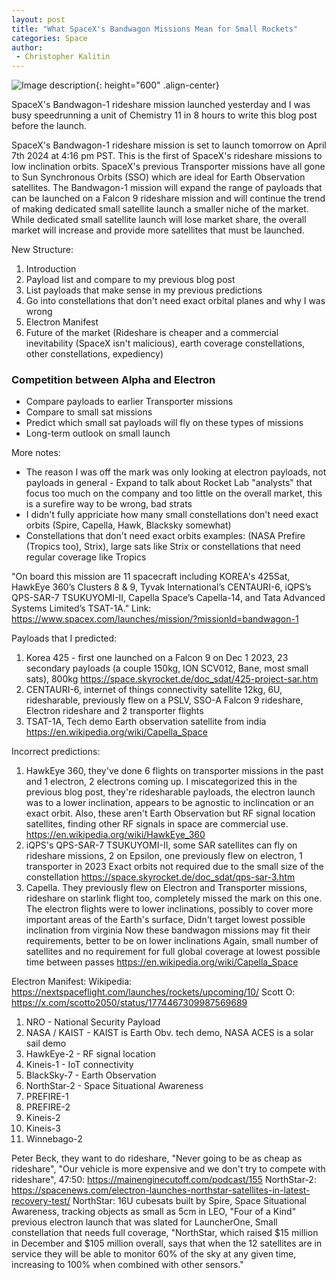```yaml
---
layout: post
title: "What SpaceX's Bandwagon Missions Mean for Small Rockets"
categories: Space
author:
 - Christopher Kalitin
---
```

<head>
    <meta property="og:image" content="{{site.url}}/assets/images//stoke-nova-perfect/hop.jpg">
</head>

![Image description]({{site.url}}/assets/images/covers/spacex-bandwagon-mission.jpg){: height="600" .align-center}

SpaceX's Bandwagon-1 rideshare mission launched yesterday and I was busy speedrunning a unit of Chemistry 11 in 8 hours to write this blog post before the launch.

SpaceX's Bandwagon-1 rideshare mission is set to launch tomorrow on April 7th 2024 at 4:16 pm PST. This is the first of SpaceX's rideshare missions to low inclination orbits. SpaceX's previous Transporter missions have all gone to Sun Synchronous Orbits (SSO) which are ideal for Earth Observation satellites. The Bandwagon-1 mission will expand the range of payloads that can be launched on a Falcon 9 rideshare mission and will continue the trend of making dedicated small satellite launch a smaller niche of the market. While dedicated small satellite launch will lose market share, the overall market will increase and provide more satellites that must be launched.



New Structure:
1. Introduction
2. Payload list and compare to my previous blog post
3. List payloads that make sense in my previous predictions
4. Go into constellations that don't need exact orbital planes and why I was wrong
5. Electron Manifest
6. Future of the market (Rideshare is cheaper and a commercial inevitability (SpaceX isn't malicious), earth coverage constellations, other constellations, expediency)

### <b>Competition between Alpha and Electron</b>

* Compare payloads to earlier Transporter missions
* Compare to small sat missions
* Predict which small sat payloads will fly on these types of missions
* Long-term outlook on small launch

More notes:
* The reason I was off the mark was only looking at electron payloads, not payloads in general - Expand to talk about Rocket Lab "analysts" that focus too much on the company and too little on the overall market, this is a surefire way to be wrong, bad strats
* I didn't fully appriciate how many small constellations don't need exact orbits (Spire, Capella, Hawk, Blacksky somewhat)
* Constellations that don't need exact orbits examples: (NASA Prefire (Tropics too), Strix), large sats like Strix or constellations that need regular coverage like Tropics

"On board this mission are 11 spacecraft including KOREA's 425Sat, HawkEye 360’s Clusters 8 & 9, Tyvak International’s CENTAURI-6, iQPS’s QPS-SAR-7 TSUKUYOMI-II, Capella Space’s Capella-14, and Tata Advanced Systems Limited’s TSAT-1A."
Link: https://www.spacex.com/launches/mission/?missionId=bandwagon-1

Payloads that I predicted:
1. Korea 425 - first one launched on a Falcon 9 on Dec 1 2023, 23 secondary payloads (a couple 150kg, ION SCV012, Bane, most small sats), 800kg
https://space.skyrocket.de/doc_sdat/425-project-sar.htm
2. CENTAURI-6, internet of things connectivity satellite 12kg, 6U, ridesharable, previously flew on a PSLV, SSO-A Falcon 9 rideshare, Electron rideshare and 2 transporter flights
3. TSAT-1A, Tech demo Earth observation satellite from india
https://en.wikipedia.org/wiki/Capella_Space

Incorrect predictions:
1. HawkEye 360, they've done 6 flights on transporter missions in the past and 1 electron, 2 electrons coming up. 
I miscategorized this in the previous blog post, they're ridesharable payloads, the electron launch was to a lower inclination, appears to be agnostic to inclincation or an exact orbit.
Also, these aren't Earth Observation but RF  signal location satellites, finding other RF signals in space are commercial use.
https://en.wikipedia.org/wiki/HawkEye_360
2. iQPS's QPS-SAR-7 TSUKUYOMI-II, some SAR satellites can fly on rideshare missions, 2 on Epsilon, one previously flew on electron, 1 transporter in 2023
Exact orbits not required due to the small size of the constellation
https://space.skyrocket.de/doc_sdat/qps-sar-3.htm
3. Capella. They previously flew on Electron and Transporter missions, rideshare on starlink flight too, completely missed the mark on this one.
The electron flights were to lower inclinations, possibly to cover more important areas of the Earth's surface, Didn't target lowest possible inclination from virginia
Now these bandwagon missions may fit their requirements, better to be on lower inclinations
Again, small number of satellites and no requirement for full global coverage at lowest possible time between passes
https://en.wikipedia.org/wiki/Capella_Space

Electron Manifest:
Wikipedia: https://nextspaceflight.com/launches/rockets/upcoming/10/
Scott O: https://x.com/scotto2050/status/1774467309987569689

1. NRO              - National Security Payload
2. NASA / KAIST     - KAIST is Earth Obv. tech demo, NASA ACES is a solar sail demo
3. HawkEye-2        - RF signal location
4. Kineis-1         - IoT connectivity
5. BlackSky-7       - Earth Observation
6. NorthStar-2      - Space Situational Awareness
7. PREFIRE-1
8. PREFIRE-2
9. Kineis-2
10. Kineis-3
11. Winnebago-2

Peter Beck, they want to do rideshare, "Never going to be as cheap as rideshare", "Our vehicle is more expensive and we don't try to compete with rideshare", 47:50: https://mainenginecutoff.com/podcast/155
NorthStar-2: https://spacenews.com/electron-launches-northstar-satellites-in-latest-recovery-test/
NorthStar: 16U cubesats built by Spire, Space Situational Awareness, tracking objects as small as 5cm in LEO, "Four of a Kind" previous electron launch that was slated for LauncherOne, Small constellation that needs full coverage, "NorthStar, which raised $15 million in December and $105 million overall, says that when the 12 satellites are in service they will be able to monitor 60% of the sky at any given time, increasing to 100% when combined with other sensors."